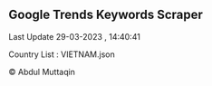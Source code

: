

## Google Trends Keywords Scraper 
 
Last Update 29-03-2023 , 14:40:41

Country List :
VIETNAM.json



© Abdul Muttaqin 
